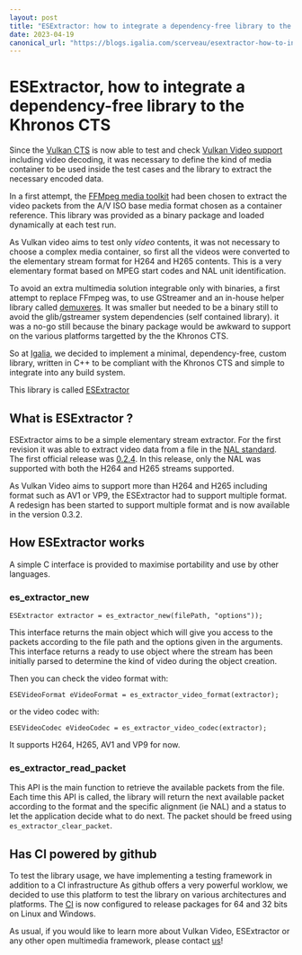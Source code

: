 ```yaml
---
layout: post
title: "ESExtractor: how to integrate a dependency-free library to the Khronos CTS"
date: 2023-04-19
canonical_url: "https://blogs.igalia.com/scerveau/esextractor-how-to-integrate-a-dependency-free-library-to-the-khronos-cts/"
---
```


# ESExtractor, how to integrate a dependency-free library to the Khronos CTS

Since the [Vulkan CTS](https://github.com/KhronosGroup/VK-GL-CTS) is now able to test and check [Vulkan Video support](https://www.khronos.org/news/press/vulkan-sdk-is-vulkan-video-ready)
 including video decoding, it was necessary to define the kind of media container to be used inside the test cases and the library
to extract the necessary encoded data.

In a first attempt, the [FFMpeg media toolkit](https://ffmpeg.org/) had been chosen to extract the video packets from the A/V ISO base media
format chosen as a container reference. This library was provided as a binary package and loaded dynamically at each
test run.

As Vulkan video aims to test only *video* contents, it was not necessary to choose a complex media container,
so first all the videos were converted to the elementary stream format for
H264 and H265 contents.
This is a very elementary format based on MPEG start codes and NAL unit identification.

To avoid an extra multimedia solution integrable only with binaries, a first attempt to replace FFmpeg was,
 to use GStreamer and an in-house helper library called [demuxeres](https://github.com/Igalia/GstVkVideoParser/tree/main/lib/demuxeres).
It was smaller but needed to be a binary still to avoid the glib/gstreamer system dependencies (self contained library).
it was a no-go still because the binary package would be awkward to support on the various platforms targetted by the the Khronos CTS.

So at [Igalia](https://www.igalia.com/), we decided to implement a minimal, dependency-free, custom library, written in C++
 to be compliant with the Khronos CTS and simple to integrate into any build system.

This library is called [ESExtractor](https://github.com/Igalia/ESExtractor)

## What is ESExtractor ?

ESExtractor aims to be a simple elementary stream extractor. For the first revision it was able to extract video data from
a file in the [NAL standard](https://en.wikipedia.org/wiki/Network_Abstraction_Layer).
The first official release was [0.2.4](https://github.com/Igalia/ESExtractor/releases/tag/release-v0.2.4). In this release,
only the NAL was supported with both the H264 and H265 streams supported.

As Vulkan Video aims to support more than H264 and H265 including format such as AV1 or VP9, the ESExtractor had to support multiple format.
A redesign has been started to support multiple format and is now available in the version 0.3.2.

## How ESExtractor works

A simple C interface is provided to maximise portability and use by other languages.

### es_extractor_new

```
ESExtractor extractor = es_extractor_new(filePath, "options"));
```

This interface returns the main object which will give you access to the packets according to the file path and the options given in the arguments.
This interface returns a ready to use object where the stream has been initially parsed to determine the kind of video during
the object creation.

Then you can check the video format with:

```
ESEVideoFormat eVideoFormat = es_extractor_video_format(extractor);
```

or the video codec with:

```
ESEVideoCodec eVideoCodec = es_extractor_video_codec(extractor);
```

It supports H264, H265, AV1 and VP9 for now.

### es_extractor_read_packet

This API is the main function to retrieve the available packets from the file. Each time this API is called,
the library will return the next available packet according to the format and the specific alignment (ie NAL) and
a status to let the application decide what to do next. The packet should be freed using `es_extractor_clear_packet`.


## Has CI powered by github

To test the library usage, we have implementing a testing framework in addition to a CI infrastructure
As github offers a very powerful worklow, we decided to use this platform to test the library on various architectures and platforms.
The [CI](https://github.com/Igalia/ESExtractor/actions) is now configured to release packages for 64 and 32 bits on Linux and Windows.


As usual, if you would like to learn more about Vulkan Video, ESExtractor or any other open multimedia framework, please contact [us](https://www.igalia.com/)!
